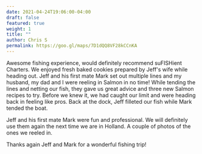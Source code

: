 ```yaml
---
date: 2021-04-24T19:06:00-04:00
draft: false
featured: true
weight: 1
title: ""
author: Chris S
permalink: https://goo.gl/maps/7D1dQQ8VF28kCCnKA
---
```


Awesome fishing experience, would definitely recommend suFISHient Charters. We enjoyed fresh baked cookies prepared by Jeff's wife while heading out. Jeff and his first mate Mark set out multiple lines and my husband, my dad and I were reeling in Salmon in no time! While tending the lines and netting our fish, they gave us great advice and three new Salmon recipes to try. Before we knew it, we had caught our limit and were heading back in feeling like pros. Back at the dock, Jeff filleted our fish while Mark tended the boat.

Jeff and his first mate Mark were fun and professional. We will definitely use them again the next time we are in Holland. A couple of photos of the ones we reeled in.

Thanks again Jeff and Mark for a wonderful fishing trip!
